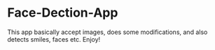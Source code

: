 # Face-Dection-App

This app basically accept images, does some modifications, and also detects smiles, faces etc.
Enjoy!
